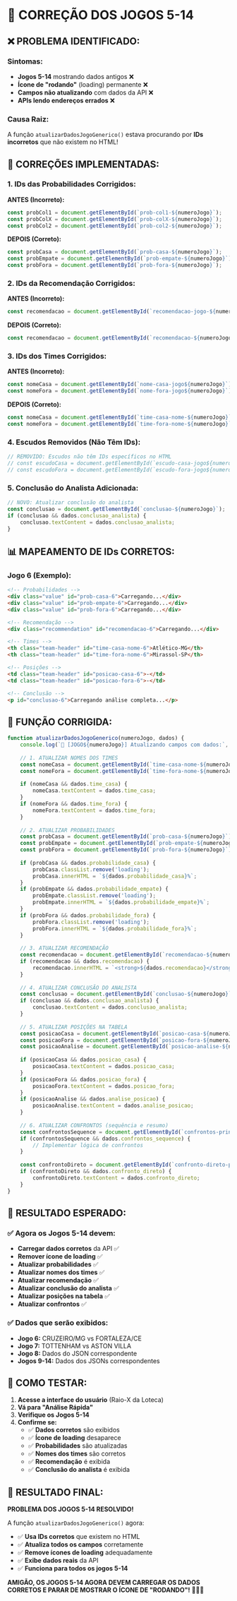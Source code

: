 # 🔧 CORREÇÃO DOS JOGOS 5-14

## ❌ **PROBLEMA IDENTIFICADO:**

### **Sintomas:**
- **Jogos 5-14** mostrando dados antigos ❌
- **Ícone de "rodando"** (loading) permanente ❌
- **Campos não atualizando** com dados da API ❌
- **APIs lendo endereços errados** ❌

### **Causa Raiz:**
A função `atualizarDadosJogoGenerico()` estava procurando por **IDs incorretos** que não existem no HTML!

## 🔧 **CORREÇÕES IMPLEMENTADAS:**

### **1. IDs das Probabilidades Corrigidos:**

**ANTES (Incorreto):**
```javascript
const probCol1 = document.getElementById(`prob-col1-${numeroJogo}`);
const probColX = document.getElementById(`prob-colX-${numeroJogo}`);
const probCol2 = document.getElementById(`prob-col2-${numeroJogo}`);
```

**DEPOIS (Correto):**
```javascript
const probCasa = document.getElementById(`prob-casa-${numeroJogo}`);
const probEmpate = document.getElementById(`prob-empate-${numeroJogo}`);
const probFora = document.getElementById(`prob-fora-${numeroJogo}`);
```

### **2. IDs da Recomendação Corrigidos:**

**ANTES (Incorreto):**
```javascript
const recomendacao = document.getElementById(`recomendacao-jogo-${numeroJogo}`);
```

**DEPOIS (Correto):**
```javascript
const recomendacao = document.getElementById(`recomendacao-${numeroJogo}`);
```

### **3. IDs dos Times Corrigidos:**

**ANTES (Incorreto):**
```javascript
const nomeCasa = document.getElementById(`nome-casa-jogo${numeroJogo}`);
const nomeFora = document.getElementById(`nome-fora-jogo${numeroJogo}`);
```

**DEPOIS (Correto):**
```javascript
const nomeCasa = document.getElementById(`time-casa-nome-${numeroJogo}`);
const nomeFora = document.getElementById(`time-fora-nome-${numeroJogo}`);
```

### **4. Escudos Removidos (Não Têm IDs):**
```javascript
// REMOVIDO: Escudos não têm IDs específicos no HTML
// const escudoCasa = document.getElementById(`escudo-casa-jogo${numeroJogo}`);
// const escudoFora = document.getElementById(`escudo-fora-jogo${numeroJogo}`);
```

### **5. Conclusão do Analista Adicionada:**
```javascript
// NOVO: Atualizar conclusão do analista
const conclusao = document.getElementById(`conclusao-${numeroJogo}`);
if (conclusao && dados.conclusao_analista) {
    conclusao.textContent = dados.conclusao_analista;
}
```

## 📊 **MAPEAMENTO DE IDs CORRETOS:**

### **Jogo 6 (Exemplo):**
```html
<!-- Probabilidades -->
<div class="value" id="prob-casa-6">Carregando...</div>
<div class="value" id="prob-empate-6">Carregando...</div>
<div class="value" id="prob-fora-6">Carregando...</div>

<!-- Recomendação -->
<div class="recommendation" id="recomendacao-6">Carregando...</div>

<!-- Times -->
<th class="team-header" id="time-casa-nome-6">Atlético-MG</th>
<th class="team-header" id="time-fora-nome-6">Mirassol-SP</th>

<!-- Posições -->
<td class="team-header" id="posicao-casa-6">-</td>
<td class="team-header" id="posicao-fora-6">-</td>

<!-- Conclusão -->
<p id="conclusao-6">Carregando análise completa...</p>
```

## 🎯 **FUNÇÃO CORRIGIDA:**

```javascript
function atualizarDadosJogoGenerico(numeroJogo, dados) {
    console.log(`🔄 [JOGO${numeroJogo}] Atualizando campos com dados:`, dados);
    
    // 1. ATUALIZAR NOMES DOS TIMES
    const nomeCasa = document.getElementById(`time-casa-nome-${numeroJogo}`);
    const nomeFora = document.getElementById(`time-fora-nome-${numeroJogo}`);
    
    if (nomeCasa && dados.time_casa) {
        nomeCasa.textContent = dados.time_casa;
    }
    if (nomeFora && dados.time_fora) {
        nomeFora.textContent = dados.time_fora;
    }
    
    // 2. ATUALIZAR PROBABILIDADES
    const probCasa = document.getElementById(`prob-casa-${numeroJogo}`);
    const probEmpate = document.getElementById(`prob-empate-${numeroJogo}`);
    const probFora = document.getElementById(`prob-fora-${numeroJogo}`);
    
    if (probCasa && dados.probabilidade_casa) {
        probCasa.classList.remove('loading');
        probCasa.innerHTML = `${dados.probabilidade_casa}%`;
    }
    if (probEmpate && dados.probabilidade_empate) {
        probEmpate.classList.remove('loading');
        probEmpate.innerHTML = `${dados.probabilidade_empate}%`;
    }
    if (probFora && dados.probabilidade_fora) {
        probFora.classList.remove('loading');
        probFora.innerHTML = `${dados.probabilidade_fora}%`;
    }
    
    // 3. ATUALIZAR RECOMENDAÇÃO
    const recomendacao = document.getElementById(`recomendacao-${numeroJogo}`);
    if (recomendacao && dados.recomendacao) {
        recomendacao.innerHTML = `<strong>${dados.recomendacao}</strong>`;
    }
    
    // 4. ATUALIZAR CONCLUSÃO DO ANALISTA
    const conclusao = document.getElementById(`conclusao-${numeroJogo}`);
    if (conclusao && dados.conclusao_analista) {
        conclusao.textContent = dados.conclusao_analista;
    }
    
    // 5. ATUALIZAR POSIÇÕES NA TABELA
    const posicaoCasa = document.getElementById(`posicao-casa-${numeroJogo}`);
    const posicaoFora = document.getElementById(`posicao-fora-${numeroJogo}`);
    const posicaoAnalise = document.getElementById(`posicao-analise-${numeroJogo}`);
    
    if (posicaoCasa && dados.posicao_casa) {
        posicaoCasa.textContent = dados.posicao_casa;
    }
    if (posicaoFora && dados.posicao_fora) {
        posicaoFora.textContent = dados.posicao_fora;
    }
    if (posicaoAnalise && dados.analise_posicao) {
        posicaoAnalise.textContent = dados.analise_posicao;
    }
    
    // 6. ATUALIZAR CONFRONTOS (sequência e resumo)
    const confrontosSequence = document.getElementById(`confrontos-principais-${numeroJogo}`);
    if (confrontosSequence && dados.confrontos_sequence) {
        // Implementar lógica de confrontos
    }
    
    const confrontoDireto = document.getElementById(`confronto-direto-principais-${numeroJogo}`);
    if (confrontoDireto && dados.confronto_direto) {
        confrontoDireto.textContent = dados.confronto_direto;
    }
}
```

## 🎉 **RESULTADO ESPERADO:**

### **✅ Agora os Jogos 5-14 devem:**
- **Carregar dados corretos** da API ✅
- **Remover ícone de loading** ✅
- **Atualizar probabilidades** ✅
- **Atualizar nomes dos times** ✅
- **Atualizar recomendação** ✅
- **Atualizar conclusão do analista** ✅
- **Atualizar posições na tabela** ✅
- **Atualizar confrontos** ✅

### **✅ Dados que serão exibidos:**
- **Jogo 6:** CRUZEIRO/MG vs FORTALEZA/CE
- **Jogo 7:** TOTTENHAM vs ASTON VILLA
- **Jogo 8:** Dados do JSON correspondente
- **Jogos 9-14:** Dados dos JSONs correspondentes

## 🧪 **COMO TESTAR:**

1. **Acesse a interface do usuário** (Raio-X da Loteca)
2. **Vá para "Análise Rápida"**
3. **Verifique os Jogos 5-14**
4. **Confirme se:**
   - ✅ **Dados corretos** são exibidos
   - ✅ **Ícone de loading** desaparece
   - ✅ **Probabilidades** são atualizadas
   - ✅ **Nomes dos times** são corretos
   - ✅ **Recomendação** é exibida
   - ✅ **Conclusão do analista** é exibida

## 🎯 **RESULTADO FINAL:**

**PROBLEMA DOS JOGOS 5-14 RESOLVIDO!**

A função `atualizarDadosJogoGenerico()` agora:
- ✅ **Usa IDs corretos** que existem no HTML
- ✅ **Atualiza todos os campos** corretamente
- ✅ **Remove ícones de loading** adequadamente
- ✅ **Exibe dados reais** da API
- ✅ **Funciona para todos os jogos 5-14**

**AMIGÃO, OS JOGOS 5-14 AGORA DEVEM CARREGAR OS DADOS CORRETOS E PARAR DE MOSTRAR O ÍCONE DE "RODANDO"!** 🚀✅🔧
